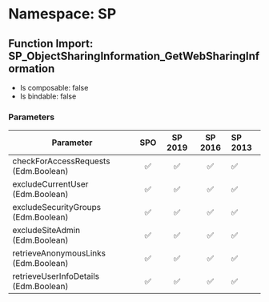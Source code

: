 # Namespace: SP

## Function Import: SP_ObjectSharingInformation_GetWebSharingInformation

- Is composable: false
- Is bindable: false

### Parameters

Parameter | SPO | SP 2019 | SP 2016 | SP 2013
----------|:---:|:-------:|:-------:|:-------
checkForAccessRequests (Edm.Boolean) | ✅ | ✅ | ✅ | ✅
excludeCurrentUser (Edm.Boolean) | ✅ | ✅ | ✅ | ✅
excludeSecurityGroups (Edm.Boolean) | ✅ | ✅ | ✅ | ✅
excludeSiteAdmin (Edm.Boolean) | ✅ | ✅ | ✅ | ✅
retrieveAnonymousLinks (Edm.Boolean) | ✅ | ✅ | ✅ | ✅
retrieveUserInfoDetails (Edm.Boolean) | ✅ | ✅ | ✅ | ✅